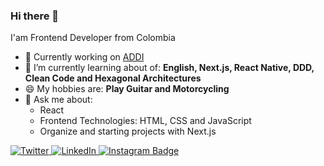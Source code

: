 ### Hi there 👋

I'am Frontend Developer from Colombia

- 🔭 Currently working on <a href="https://addi.com">ADDI</a>
- 🌱 I’m currently learning about of: __English, Next.js, React Native, DDD, Clean Code and Hexagonal Architectures__
- 😄 My hobbies are: __Play Guitar and Motorcycling__
- 💬 Ask me about: 
  - React
  - Frontend Technologies: HTML, CSS and JavaScript
  - Organize and starting projects with Next.js

<div align="left">  
  <a href="https://twitter.com/arnoldrmusic">
    <img
      src="https://img.shields.io/twitter/follow/arnoldrmusic?label=Twitter&logo=twitter&style=flat-square&color=1da1f2&logoColor=ffffff"
      alt="Twitter"
    />
  </a>
  
  <a href="https://www.linkedin.com/in/restrepoarnold/">
    <img
      src="https://img.shields.io/static/v1?logo=linkedin&style=flat-square&color=0072b1&label=LinkedIn&message=%E2%98%86"
      alt="LinkedIn"
    />
  </a>
  
  <a href="https://www.instagram.com/arnoldrestrepomusic/" target="_blank">
    <img src="https://img.shields.io/static/v1?logo=instagram&logoColor=fff&style=flat-square&color=0072b1&label=Instagram&message=%E2%98%86" alt="Instagram Badge" />
  </a>
  
</div>
